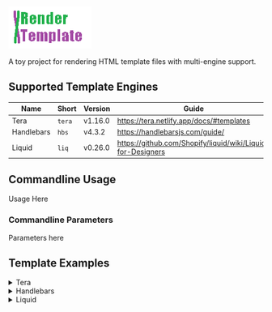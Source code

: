 ![render-template](assets/logo.gif)

A toy project for rendering HTML template files with multi-engine support.

## Supported Template Engines

| Name       | Short  | Version | Guide                                                         |  
| ---------- | ------ | ------- | ------------------------------------------------------------- |
| Tera       | `tera` | v1.16.0 | <https://tera.netlify.app/docs/#templates>                    |
| Handlebars | `hbs`  | v4.3.2  | <https://handlebarsjs.com/guide/>                             |
| Liquid     | `liq`  | v0.26.0 | <https://github.com/Shopify/liquid/wiki/Liquid-for-Designers> |

## Commandline Usage

Usage Here

### Commandline Parameters

Parameters here

## Template Examples

<details>
<summary>Tera</summary>

- Supported Version: **v1.16.0**
- Guide: <https://tera.netlify.app/docs/#templates>  

```html
<HTML>
</HTML>
```

</details>

<details>
  <summary>Handlebars</summary>

- Supported Version: **v4.3.2**
- Guide: <https://handlebarsjs.com/guide/>  
  
```html
<HTML>
</HTML>
```
</details>

<details>
  <summary>Liquid</summary>

- Supported Version: **v0.26.0**
- Guide: <https://github.com/Shopify/liquid/wiki/Liquid-for-Designers>  

```html
<HTML>
</HTML>
```
</details>
